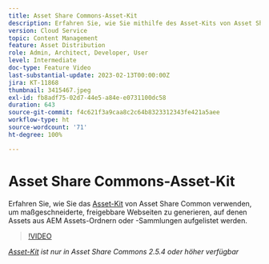 ```yaml
---
title: Asset Share Commons-Asset-Kit
description: Erfahren Sie, wie Sie mithilfe des Asset-Kits von Asset Share Common maßgeschneiderte, freigebbare Webseiten erstellen, auf denen Assets aus AEM Assets-Ordnern oder -Sammlungen aufgelistet werden.
version: Cloud Service
topic: Content Management
feature: Asset Distribution
role: Admin, Architect, Developer, User
level: Intermediate
doc-type: Feature Video
last-substantial-update: 2023-02-13T00:00:00Z
jira: KT-11868
thumbnail: 3415467.jpeg
exl-id: fb8adf75-02d7-44e5-a84e-e0731100dc58
duration: 643
source-git-commit: f4c621f3a9caa8c2c64b8323312343fe421a5aee
workflow-type: ht
source-wordcount: '71'
ht-degree: 100%

---
```


# Asset Share Commons-Asset-Kit

Erfahren Sie, wie Sie das [Asset-Kit](https://opensource.adobe.com/asset-share-commons/pages/asset-kit/overview/) von Asset Share Common verwenden, um maßgeschneiderte, freigebbare Webseiten zu generieren, auf denen Assets aus AEM Assets-Ordnern oder -Sammlungen aufgelistet werden.

>[!VIDEO](https://video.tv.adobe.com/v/3415467?quality=12&learn=on)

_[Asset-Kit](https://opensource.adobe.com/asset-share-commons/pages/asset-kit/overview/) ist nur in Asset Share Commons 2.5.4 oder höher verfügbar_
